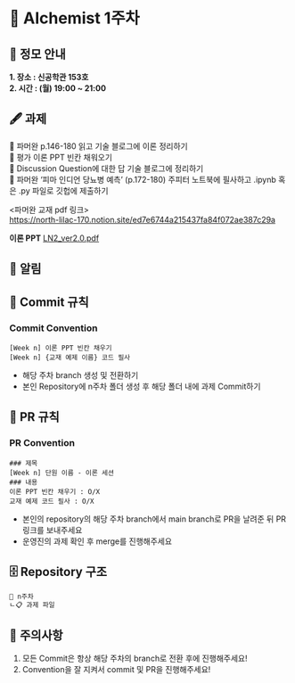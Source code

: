 # 💠 AIchemist 1주차 

## 🌻 정모 안내
**1. 장소 : 신공학관 153호**   
**2. 시간 : (월) 19:00 ~ 21:00**

## 🖋 과제
💠 파머완 p.146-180 읽고 기술 블로그에 이론 정리하기   
💠 평가 이론 PPT 빈칸 채워오기   
💠 Discussion Question에 대한 답 기술 블로그에 정리하기   
💠 파머완 ‘피마 인디언 당뇨병 예측’ (p.172-180) 주피터 노트북에 필사하고 .ipynb 혹은 .py 파일로 깃헙에 제출하기   

<파머완 교재 pdf 링크>   
https://north-lilac-170.notion.site/ed7e6744a215437fa84f072ae387c29a    

**이론 PPT**
[LN2_ver2.0.pdf](https://github.com/user-attachments/files/16842039/LN2_ver2.0.pdf)


## 🚨 알림

## 🌱 Commit 규칙   
### Commit Convention
    [Week n] 이론 PPT 빈칸 채우기
    [Week n] {교재 예제 이름} 코드 필사 
+ 해당 주차 branch 생성 및 전환하기 
+ 본인 Repository에 n주차 폴더 생성 후 해당 폴더 내에 과제 Commit하기   
## 🌱 PR 규칙          
### PR Convention
    ### 제목
    [Week n] 단원 이름 - 이론 세션
    ### 내용
    이론 PPT 빈칸 채우기 : O/X
    교재 예제 코드 필사 : O/X
+ 본인의 repository의 해당 주차 branch에서 main branch로 PR을 날려준 뒤 PR 링크를 보내주세요
+ 운영진의 과제 확인 후 merge를 진행해주세요 

## 🗄 Repository 구조
```bash
📁 n주차
ㄴ📋 과제 파일
```

## 🚨 주의사항   
1. 모든 Commit은 항상 해당 주차의 branch로 전환 후에 진행해주세요!
2. Convention을 잘 지켜서 commit 및 PR을 진행해주세요!
